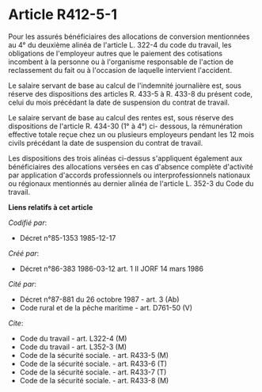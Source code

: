 # Article R412-5-1

Pour les assurés bénéficiaires des allocations de conversion mentionnées au 4° du deuxième alinéa de l'article L. 322-4 du
code du travail, les obligations de l'employeur autres que le paiement des cotisations incombent à la personne ou à
l'organisme responsable de l'action de reclassement du fait ou à l'occasion de laquelle intervient l'accident.

Le salaire servant de base au calcul de l'indemnité journalière est, sous réserve des dispositions des articles R. 433-5 à R.
433-8 du présent code, celui du mois précédant la date de suspension du contrat de travail.

Le salaire servant de base au calcul des rentes est, sous réserve des dispositions de l'article R. 434-30 (1° à 4°) ci-
dessous, la rémunération effective totale reçue chez un ou plusieurs employeurs pendant les 12 mois civils précédant la date
de suspension du contrat de travail.

Les dispositions des trois alinéas ci-dessus s'appliquent également aux bénéficiaires des allocations versées en cas
d'absence complète d'activité par application d'accords professionnels ou interprofessionnels nationaux ou régionaux
mentionnés au dernier alinéa de l'article L. 352-3 du Code du travail.

**Liens relatifs à cet article**

_Codifié par_:

  - Décret n°85-1353 1985-12-17

_Créé par_:

  - Décret n°86-383 1986-03-12 art. 1 II JORF 14 mars 1986

_Cité par_:

  - Décret n°87-881 du 26 octobre 1987 - art. 3 (Ab)
  - Code rural et de la pêche maritime - art. D761-50 (V)

_Cite_:

  - Code du travail - art. L322-4 (M)
  - Code du travail - art. L352-3 (M)
  - Code de la sécurité sociale. - art. R433-5 (M)
  - Code de la sécurité sociale. - art. R433-6 (T)
  - Code de la sécurité sociale. - art. R433-7 (T)
  - Code de la sécurité sociale. - art. R433-8 (M)
